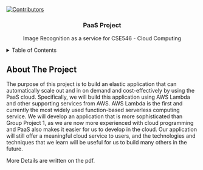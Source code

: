 <div id="top"></div>
<!--
*** Thanks for checking out the Best-README-Template. If you have a suggestion
*** that would make this better, please fork the repo and create a pull request
*** or simply open an issue with the tag "enhancement".
*** Don't forget to give the project a star!
*** Thanks again! Now go create something AMAZING! :D
-->



<!-- PROJECT SHIELDS -->
<!--
*** I'm using markdown "reference style" links for readability.
*** Reference links are enclosed in brackets [ ] instead of parentheses ( ).
*** See the bottom of this document for the declaration of the reference variables
*** for contributors-url, forks-url, etc. This is an optional, concise syntax you may use.
*** https://www.markdownguide.org/basic-syntax/#reference-style-links
-->
[![Contributors][contributors-shield]][contributors-url]


<h3 align="center">PaaS Project</h3>

  <p align="center">
    Image Recognition as a service for CSE546 - Cloud Computing
    <br />
  </p>
</div>



<!-- TABLE OF CONTENTS -->
<details>
  <summary>Table of Contents</summary>
  <ol>
    <li>
      <a href="#about-the-project">About The Project</a>
      <ul>
        <li><a href="#built-with">Built With</a></li>
      </ul>
    </li>
  </ol>
</details>



<!-- ABOUT THE PROJECT -->
## About The Project

The purpose of this project is to build an elastic application that can automatically scale out and in on demand and cost-effectively by using the PaaS cloud. Specifically, we will build this application using AWS Lambda and other supporting services from AWS. AWS Lambda is the first and currently the most widely used function-based serverless computing service. We will develop an application that is more sophisticated than Group Project 1, as we are now more experienced with cloud programming and PaaS also makes it easier for us to develop in the cloud. Our application will still offer a meaningful cloud service to users, and the technologies and techniques that we learn will be useful for us to build many others in the future.

More Details are written on the pdf.

<!-- MARKDOWN LINKS & IMAGES -->
<!-- https://www.markdownguide.org/basic-syntax/#reference-style-links -->
[contributors-shield]: https://img.shields.io/github/contributors/github_username/repo_name.svg?style=for-the-badge
[contributors-url]: https://github.com/DebeshMishra/paas-project2/graphs/contributors

